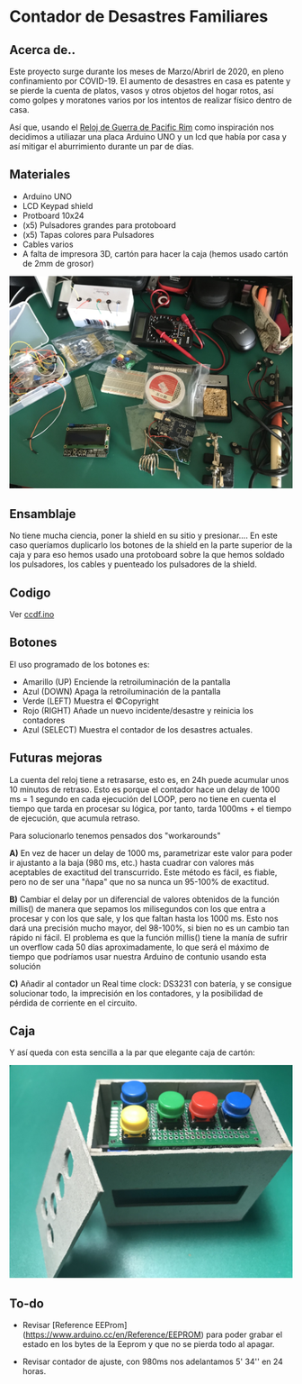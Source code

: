 # Contador de Desastres Familiares

## Acerca de..

Este proyecto surge durante los meses de Marzo/Abrirl de 2020, en pleno confinamiento por COVID-19.
El aumento de desastres en casa es patente y se pierde la cuenta de platos, vasos y otros objetos del hogar rotos, así como golpes y moratones varios por los intentos de realizar físico dentro de casa.

Así que, usando el [Reloj de Guerra de Pacific Rim](https://pacificrim.fandom.com/wiki/War_Clock) como inspiración nos decidimos a utiliazar una placa Arduino UNO y un lcd que había por casa y así mitigar el aburrimiento durante un par de días.

## Materiales

- Arduino UNO
- LCD Keypad shield
- Protboard 10x24
- (x5) Pulsadores grandes para protoboard
- (x5) Tapas colores para Pulsadores
- Cables varios
- A falta de impresora 3D, cartón para hacer la caja (hemos usado cartón de 2mm de grosor)

![piezas por todas partes](./images/IMG_E2008.jpg)


## Ensamblaje

No tiene mucha ciencia, poner la shield en su sitio y presionar....
En este caso queríamos duplicarlo los botones de la shield en la parte superior de la caja y para eso hemos usado una protoboard sobre la que hemos soldado los pulsadores, los cables y puenteado los pulsadores de la shield.

## Codigo

Ver [ccdf.ino](https://github.com/antoniohernan/cddf/blob/master/cddf.ino)

## Botones

El uso programado de los botones es:

- Amarillo (UP) Enciende la retroiluminación de la pantalla
- Azul (DOWN) Apaga la retroiluminación de la pantalla
- Verde (LEFT) Muestra el ©Copyright
- Rojo (RIGHT) Añade un nuevo incidente/desastre y reinicia los contadores
- Azul (SELECT) Muestra el contador de los desastres actuales.

## Futuras mejoras

La cuenta del reloj tiene a retrasarse, esto es, en 24h puede acumular unos 10 minutos de retraso.
Esto es porque el contador hace un delay de 1000 ms = 1 segundo en cada ejecución del LOOP, pero no tiene en cuenta el tiempo que tarda en procesar su lógica, por tanto, tarda 1000ms + el tiempo de ejecución, que acumula retraso.

Para solucionarlo tenemos pensados dos "workarounds"

**A)** En vez de hacer un delay de 1000 ms, parametrizar este valor para poder ir ajustanto a la baja (980 ms, etc.) hasta cuadrar con valores más aceptables de exactitud del transcurrido.
Este método es fácil, es fiable, pero no de ser una "ñapa" que no sa nunca un 95-100% de exactitud.

**B)** Cambiar el delay por un diferencial de valores obtenidos de la función millis() de manera que sepamos los milisegundos con los que entra a procesar y con los que sale, y los que faltan hasta los 1000 ms.
Esto nos dará una precisión mucho mayor, del 98-100%, si bien no es un cambio tan rápido ni fácil.
El problema es que la función millis() tiene la manía de sufrir un overflow cada 50 días aproximadamente, lo que será el máximo de tiempo que podríamos usar nuestra Arduino de contunio usando esta solución

**C)** Añadir al contador un Real time clock: DS3231 con batería, y se consigue solucionar todo, la imprecisión en los contadores, y la posibilidad de pérdida de corriente en el circuito.

## Caja

Y así queda con esta sencilla a la par que elegante caja de cartón:

![piezas por todas partes](./images/IMG_2016.jpg)

## To-do

- Revisar [Reference EEProm] (https://www.arduino.cc/en/Reference/EEPROM) para poder grabar el estado en los bytes de la Eeprom y que no se pierda todo al apagar.

- Revisar contador de ajuste, con 980ms nos adelantamos 5' 34'' en 24 horas.

